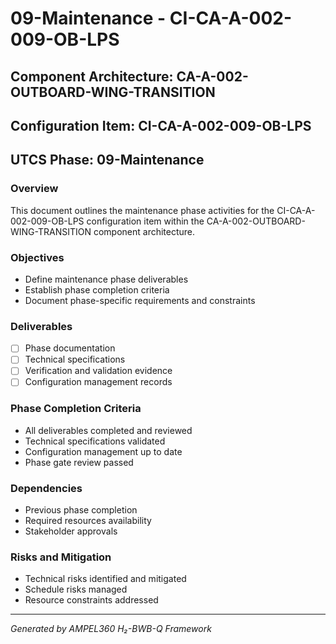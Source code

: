 # 09-Maintenance - CI-CA-A-002-009-OB-LPS

## Component Architecture: CA-A-002-OUTBOARD-WING-TRANSITION
## Configuration Item: CI-CA-A-002-009-OB-LPS
## UTCS Phase: 09-Maintenance

### Overview
This document outlines the maintenance phase activities for the CI-CA-A-002-009-OB-LPS configuration item within the CA-A-002-OUTBOARD-WING-TRANSITION component architecture.

### Objectives
- Define maintenance phase deliverables
- Establish phase completion criteria
- Document phase-specific requirements and constraints

### Deliverables
- [ ] Phase documentation
- [ ] Technical specifications
- [ ] Verification and validation evidence
- [ ] Configuration management records

### Phase Completion Criteria
- All deliverables completed and reviewed
- Technical specifications validated
- Configuration management up to date
- Phase gate review passed

### Dependencies
- Previous phase completion
- Required resources availability
- Stakeholder approvals

### Risks and Mitigation
- Technical risks identified and mitigated
- Schedule risks managed
- Resource constraints addressed

---
*Generated by AMPEL360 H₂-BWB-Q Framework*
